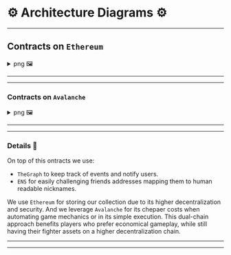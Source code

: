 # ⚙️ Architecture Diagrams ⚙️

---

## Contracts on `Ethereum`

<details> <summary> png 🖼️ </summary>

<img src="../repo-images/architecture-images/eth-contracts.png">

</details>

---

---

### Contracts on `Avalanche`

<details> <summary> png 🖼️ </summary>

<img src="../repo-images/architecture-images/avl-contracts.png">

## </details>

---

---

### Details 📝

On top of this ontracts we use:

- `TheGraph` to keep track of events and notify users.
- `ENS` for easily challenging friends addresses mapping them to human readable nicknames.

We use `Ethereum` for storing our collection due to its higher decentralization and security. And we leverage `Avalanche` for its chepaer costs when automating game mechanics or in its simple execution. This dual-chain approach benefits players who prefer economical gameplay, while still having their fighter assets on a higher decentralization chain.

---

---
